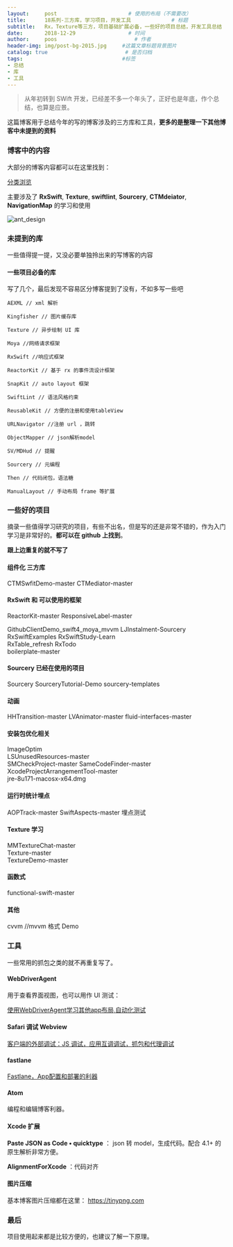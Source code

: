 ```yaml
---
layout:     post                       # 使用的布局（不需要改）
title:      18系列-三方库，学习项目，开发工具             # 标题
subtitle:   Rx，Texture等三方，项目基础扩展必备，一些好的项目总结，开发工具总结             #副标题
date:       2018-12-29                 # 时间
author:     poos                         # 作者
header-img: img/post-bg-2015.jpg     #这篇文章标题背景图片
catalog: true                         # 是否归档
tags:                                #标签
- 总结
- 库
- 工具
---
```


>  从年初转到 SWift 开发，已经差不多一个年头了，正好也是年底，作个总结，也算是应景。

这篇博客用于总结今年的写的博客涉及的三方库和工具，**更多的是整理一下其他博客中未提到的资料**

### 博客中的内容

 大部分的博客内容都可以在这里找到：

 [分类浏览](https://poos.github.io/tags)

主要涉及了 **RxSwift**,  **Texture**,  **swiftlint**,  **Sourcery**,  **CTMdeiator**,  **NavigationMap** 的学习和使用

 ![ant_design](https://poos.github.io/img/2018poos_github_io.png)


### 未提到的库

一些值得提一提，又没必要单独拎出来的写博客的内容

#### 一些项目必备的库

写了几个，最后发现不容易区分博客提到了没有，不如多写一些吧

```
AEXML // xml 解析

Kingfisher // 图片缓存库

Texture // 异步绘制 UI 库

Moya //网络请求框架

RxSwift //响应式框架

ReactorKit // 基于 rx 的事件流设计框架

SnapKit // auto layout 框架

SwiftLint // 语法风格约束

ReusableKit // 方便的注册和使用tableView

URLNavigator //注册 url ，跳转

ObjectMapper // json解析model

SV/MDHud // 提醒

Sourcery // 元编程

Then // 代码闭包，语法糖

ManualLayout // 手动布局 frame 等扩展

```

### 一些好的项目

摘录一些值得学习研究的项目，有些不出名，但是写的还是非常不错的，作为入门学习是非常好的。**都可以在 github 上找到**。

**跟上边重复的就不写了**

#### 组件化 三方库

CTMSwfitDemo-master
CTMediator-master

#### RxSwift 和 可以使用的框架

ReactorKit-master
ResponsiveLabel-master  

GithubClientDemo_swift4_moya_mvvm
LJInstalment-Sourcery  
RxSwiftExamples
RxSwiftStudy-Learn  
RxTable_refresh
RxTodo  
boilerplate-master  


#### Sourcery  已经在使用的项目

Sourcery
SourceryTutorial-Demo
sourcery-templates

#### 动画

HHTransition-master
LVAnimator-master
fluid-interfaces-master

#### 安装包优化相关

ImageOptim  
LSUnusedResources-master  
SMCheckProject-master
SameCodeFinder-master
XcodeProjectArrangementTool-master  
jre-8u171-macosx-x64.dmg  

#### 运行时统计埋点

AOPTrack-master
SwiftAspects-master
埋点测试  

#### Texture 学习

MMTextureChat-master  
Texture-master  
TextureDemo-master  

#### 函数式

functional-swift-master

#### 其他
cvvm //mvvm 格式 Demo


### 工具

一些常用的抓包之类的就不再重复写了。


#### WebDriverAgent

用于查看界面视图，也可以用作 UI 测试：

[使用WebDriverAgent学习其他app布局,自动化测试](https://poos.github.io/2018/07/07/WebDriverAgent/)


#### Safari 调试 Webview

[客户端的外部调试：JS 调试，应用互调调试，抓包和代理调试](https://poos.github.io/2018/11/12/ProjectConnectTest/)


#### fastlane

[Fastlane，App配置和部署的利器](https://poos.github.io/2018/07/24/Fastlane/)


#### Atom

编程和编辑博客利器。

#### Xcode 扩展

**Paste JSON as Code • quicktype** ：  json 转 model，生成代码。配合 4.1+ 的原生解析非常方便。

**AlignmentForXcode** ：代码对齐

#### 图片压缩

基本博客图片压缩都在这里： https://tinypng.com


### 最后

项目使用起来都是比较方便的，也建议了解一下原理。
